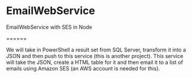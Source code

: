 EmailWebService
===============

EmailWebService with SES in Node

======

We will take in PowerShell a result set from SQL Server, 
  transform it into a JSON and then push to this service (this is another project).
This service will take the JSON, create a HTML table for it and then 
  email it to a list of emails using Amazon SES (an AWS account is needed for this).


